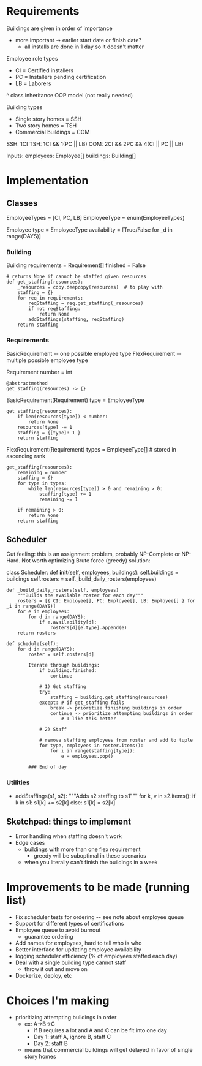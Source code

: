 # Requirements

Buildings are given in order of importance
* more important -> earlier start date or finish date?
    * all installs are done in 1 day so it doesn't matter

Employee role types
* CI = Certified installers
* PC = Installers pending certification
* LB = Laborers

^ class inheritance OOP model (not really needed)

Building types
* Single story homes = SSH
* Two story homes = TSH
* Commercial buildings = COM

SSH:
    1CI
TSH:
    1CI && 1(PC || LB)
COM:
    2CI && 2PC && 4(CI || PC || LB)

Inputs:
    employees: Employee[]
    buildings: Building[]


# Implementation

## Classes

EmployeeTypes = [CI, PC, LB]
EmployeeType = enum(EmployeeTypes)

Employee
    type = EmployeeType
    availability = [True/False for _d in range(DAYS)]

### Building

Building
    requirements = Requirement[]
    finished = False

    # returns None if cannot be staffed given resources
    def get_staffing(resources):
        _resources = copy.deepcopy(resources)  # to play with
        staffing = {}
        for req in requirements:
            reqStaffing = req.get_staffing(_resources)
            if not reqStaffing:
                return None
            addStaffings(staffing, reqStaffing)
        return staffing

### Requirements
BasicRequirement -- one possible employee type
FlexRequirement -- multiple possible employee type

Requirement
    number = int

    @abstractmethod
    get_staffing(resources) -> {}

BasicRequirement(Requirement)
    type = EmployeeType

    get_staffing(resources):
        if len(resources[type]) < number:
            return None
        resources[type] -= 1
        staffing = {[type]: 1 }
        return staffing

FlexRequirement(Requirement)
    types = EmployeeType[]  # stored in ascending rank

    get_staffing(resources):
        remaining = number
        staffing = {}
        for type in types:
            while len(resources[type]) > 0 and remaining > 0:
                staffing[type] += 1
                remaining -= 1

        if remaining > 0:
            return None
        return staffing


## Scheduler

Gut feeling: this is an assignment problem, probably NP-Complete or NP-Hard. Not worth optimizing 
Brute force (greedy) solution:

class Scheduler:
    def __init__(self, employees, buildings):
        self.buildings = buildings
        self.rosters = self._build_daily_rosters(employees)

    def _build_daily_rosters(self, employees)
        """Builds the available roster for each day"""
        rosters = [{ CI: Employee[], PC: Employee[], LB: Employee[] } for _i in range(DAYS)]
        for e in employees:
            for d in range(DAYS):
                if e.availability[d]:
                    rosters[d][e.type].append(e)
        return rosters

    def schedule(self):
        for d in range(DAYS):
            roster = self.rosters[d]

            Iterate through buildings:
                if building.finished:
                    continue

                # 1) Get staffing
                try:
                    staffing = building.get_staffing(resources)
                except: # if get_staffing fails
                    break -> prioritize finishing buildings in order
                    continue -> prioritize attempting buildings in order
                        # I like this better
                    
                # 2) Staff

                # remove staffing employees from roster and add to tuple
                for type, employees in roster.items():
                    for i in range(staffing[type]):
                        e = employees.pop()
            
            ### End of day

### Utilities

* addStaffings(s1, s2):
    """Adds s2 staffing to s1"""
    for k, v in s2.items():
        if k in s1:
            s1[k] += s2[k]
        else:
            s1[k] = s2[k]

## Sketchpad: things to implement
* Error handling when staffing doesn't work
* Edge cases
    * buildings with more than one flex requirement
        * greedy will be suboptimal in these scenarios
    * when you literally can't finish the buildings in a week

# Improvements to be made (running list)
* Fix scheduler tests for ordering -- see note about employee queue
* Support for different types of certifications
* Employee queue to avoid burnout
    * guarantee ordering
* Add names for employees, hard to tell who is who
* Better interface for updating employee availability
* logging scheduler efficiency (% of employees staffed each day)
* Deal with a single building type cannot staff
    * throw it out and move on
* Dockerize, deploy, etc

# Choices I'm making
* prioritizing attempting buildings in order
    * ex: A->B->C
        * if B requires a lot and A and C can be fit into one day
        * Day 1: staff A, ignore B, staff C
        * Day 2: staff B
    * means that commercial buildings will get delayed in favor of single story homes   


